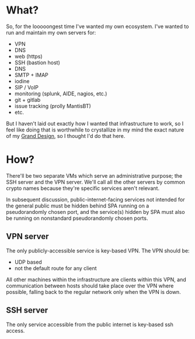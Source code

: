 
# What?

So, for the looooongest time I've wanted my own ecosystem.
I've wanted to run and maintain my own servers for:

- VPN
- DNS
- web (https)
- SSH (bastion host)
- DNS
- SMTP + IMAP
- iodine
- SIP / VoIP
- monitoring (splunk, AIDE, nagios, etc.)
- git + gitlab
- issue tracking (prolly MantisBT)
- etc.

But I haven't laid out exactly how I wanted that infrastructure to work, so I feel like doing that is worthwhile to crystallize
in my mind the exact nature of my [Grand Design][sx], so I thought I'd do that here.

# How?

There'll be two separate VMs which serve an administrative purpose; the SSH server and the VPN server. We'll call all
the other servers by common crypto names because they're specific services aren't relevant.

In subsequent discussion, public-internet-facing services not intended for the general public must be hidden behind SPA
running on a pseudorandomly chosen port, and the service(s) hidden by SPA must also be running on nonstandard
pseudorandomly chosen ports.

## VPN server

The only publicly-accessible service is key-based VPN.
The VPN should be:

- UDP based
- not the default route for any client

All other machines within the infrastructure are clients within this VPN, and communication between hosts should take
place over the VPN where possible, falling back to the regular network only when the VPN is down.

## SSH server

The only service accessible from the public internet is key-based ssh access.

[sx]: https://www.youtube.com/watch?v=wc62kCsDT9M
